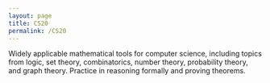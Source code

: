 ```yaml
---
layout: page
title: CS20
permalink: /CS20
---
```

Widely applicable mathematical tools for computer science, including topics from logic, set theory, combinatorics, number theory, probability theory, and graph theory. Practice in reasoning formally and proving theorems.

